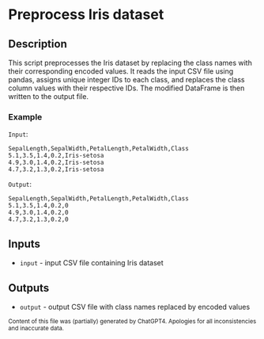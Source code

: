 # Preprocess Iris dataset
## Description
This script preprocesses the Iris dataset by replacing the class names with their corresponding encoded values. It reads the input CSV file using pandas, assigns unique integer IDs to each class, and replaces the class column values with their respective IDs. The modified DataFrame is then written to the output file.

### Example
`Input`:
```csv
SepalLength,SepalWidth,PetalLength,PetalWidth,Class
5.1,3.5,1.4,0.2,Iris-setosa
4.9,3.0,1.4,0.2,Iris-setosa
4.7,3.2,1.3,0.2,Iris-setosa
```

`Output`:
```csv
SepalLength,SepalWidth,PetalLength,PetalWidth,Class
5.1,3.5,1.4,0.2,0
4.9,3.0,1.4,0.2,0
4.7,3.2,1.3,0.2,0
```
## Inputs
- `input` - input CSV file containing Iris dataset

## Outputs
- `output` - output CSV file with class names replaced by encoded values

<sub>Content of this file was (partially) generated by ChatGPT4. Apologies for all inconsistencies and inaccurate data.</sub>